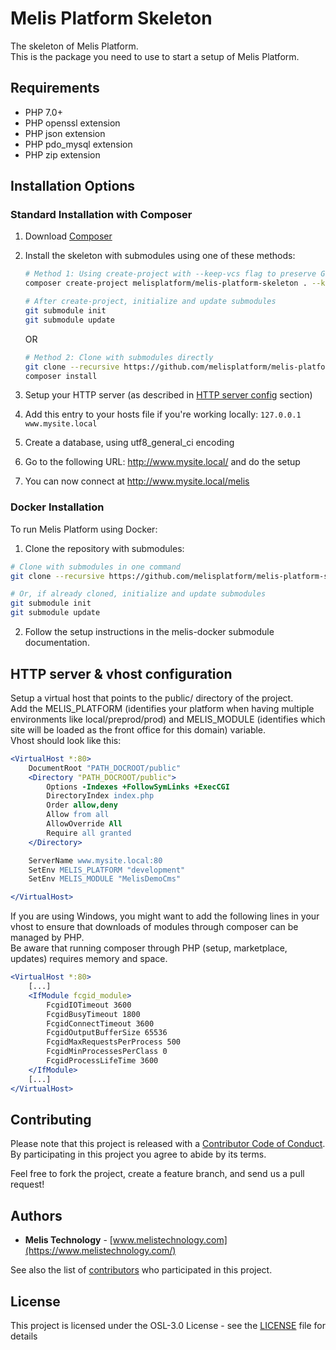 # Melis Platform Skeleton

The skeleton of Melis Platform.  
This is the package you need to use to start a setup of Melis Platform.  

## Requirements

* PHP 7.0+
* PHP openssl extension
* PHP json extension
* PHP pdo_mysql extension
* PHP zip extension

## Installation Options

### Standard Installation with Composer

1. Download [Composer](https://getcomposer.org/download/)
2. Install the skeleton with submodules using one of these methods:
   ```bash
   # Method 1: Using create-project with --keep-vcs flag to preserve Git information
   composer create-project melisplatform/melis-platform-skeleton . --keep-vcs

   # After create-project, initialize and update submodules
   git submodule init
   git submodule update
   ```
   
   OR
   
   ```bash
   # Method 2: Clone with submodules directly
   git clone --recursive https://github.com/melisplatform/melis-platform-skeleton
   composer install
   ```

3. Setup your HTTP server (as described in [HTTP server config](#http-server-config) section)
4. Add this entry to your hosts file if you're working locally: `127.0.0.1       www.mysite.local`
5. Create a database, using utf8_general_ci encoding
6. Go to the following URL: http://www.mysite.local/ and do the setup
7. You can now connect at http://www.mysite.local/melis

### Docker Installation

To run Melis Platform using Docker:

1. Clone the repository with submodules:
```bash
# Clone with submodules in one command
git clone --recursive https://github.com/melisplatform/melis-platform-skeleton

# Or, if already cloned, initialize and update submodules
git submodule init
git submodule update
```

2. Follow the setup instructions in the melis-docker submodule documentation.

## HTTP server & vhost configuration

Setup a virtual host that points to the public/ directory of the project.  
Add the MELIS_PLATFORM (identifies your platform when having multiple environments like local/preprod/prod) and MELIS_MODULE (identifies which site will be loaded as the front office for this domain) variable.  
Vhost should look like this:

```apache
<VirtualHost *:80>
    DocumentRoot "PATH_DOCROOT/public"
    <Directory "PATH_DOCROOT/public">
        Options -Indexes +FollowSymLinks +ExecCGI
        DirectoryIndex index.php
        Order allow,deny
        Allow from all
        AllowOverride All
        Require all granted
    </Directory>

    ServerName www.mysite.local:80
    SetEnv MELIS_PLATFORM "development"
    SetEnv MELIS_MODULE "MelisDemoCms"

</VirtualHost>
```
  
If you are using Windows, you might want to add the following lines in your vhost to ensure that downloads of modules through composer can be managed by PHP.  
Be aware that running composer through PHP (setup, marketplace, updates) requires memory and space.  
```apache
<VirtualHost *:80>
    [...]
    <IfModule fcgid_module>
        FcgidIOTimeout 3600
        FcgidBusyTimeout 1800
        FcgidConnectTimeout 3600
        FcgidOutputBufferSize 65536
        FcgidMaxRequestsPerProcess 500
        FcgidMinProcessesPerClass 0
        FcgidProcessLifeTime 3600 
    </IfModule>
    [...]
</VirtualHost>
```

## Contributing

Please note that this project is released with a [Contributor Code of Conduct](http://contributor-covenant.org/version/1/2/0/).
By participating in this project you agree to abide by its terms.

Feel free to fork the project, create a feature branch, and send us a pull request!

## Authors

* **Melis Technology** - [www.melistechnology.com](https://www.melistechnology.com/)

See also the list of [contributors](https://github.com/melisplatform/melis-platform-skeleton/contributors) who participated in this project.

## License

This project is licensed under the OSL-3.0 License - see the [LICENSE](LICENSE) file for details